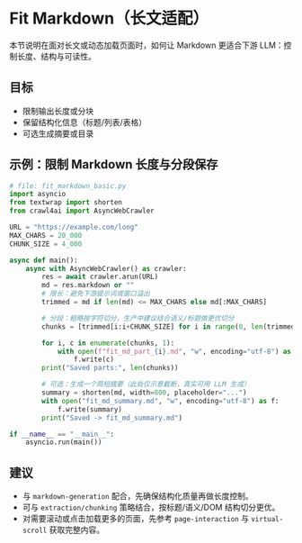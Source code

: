 # Fit Markdown（长文适配）

本节说明在面对长文或动态加载页面时，如何让 Markdown 更适合下游 LLM：控制长度、结构与可读性。

## 目标

- 限制输出长度或分块
- 保留结构化信息（标题/列表/表格）
- 可选生成摘要或目录

## 示例：限制 Markdown 长度与分段保存

```python
# file: fit_markdown_basic.py
import asyncio
from textwrap import shorten
from crawl4ai import AsyncWebCrawler

URL = "https://example.com/long"
MAX_CHARS = 20_000
CHUNK_SIZE = 4_000

async def main():
    async with AsyncWebCrawler() as crawler:
        res = await crawler.arun(URL)
        md = res.markdown or ""
        # 限长：避免下游提示词或窗口溢出
        trimmed = md if len(md) <= MAX_CHARS else md[:MAX_CHARS]

        # 分段：粗略按字符切分，生产中建议结合语义/标题做更优切分
        chunks = [trimmed[i:i+CHUNK_SIZE] for i in range(0, len(trimmed), CHUNK_SIZE)]

        for i, c in enumerate(chunks, 1):
            with open(f"fit_md_part_{i}.md", "w", encoding="utf-8") as f:
                f.write(c)
        print("Saved parts:", len(chunks))

        # 可选：生成一个简短摘要（此处仅示意截断，真实可用 LLM 生成）
        summary = shorten(md, width=800, placeholder="...")
        with open("fit_md_summary.md", "w", encoding="utf-8") as f:
            f.write(summary)
        print("Saved -> fit_md_summary.md")

if __name__ == "__main__":
    asyncio.run(main())
```

## 建议

- 与 `markdown-generation` 配合，先确保结构化质量再做长度控制。
- 可与 `extraction/chunking` 策略结合，按标题/语义/DOM 结构切分更优。
- 对需要滚动或点击加载更多的页面，先参考 `page-interaction` 与 `virtual-scroll` 获取完整内容。
